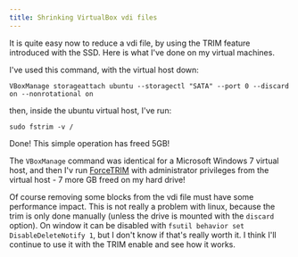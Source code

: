 ```yaml
---
title: Shrinking VirtualBox vdi files
---
```


It is quite easy now to reduce a vdi file, by using the TRIM feature introduced
with the SSD. Here is what I've done on my virtual machines.

I've used this command, with the virtual host down:

    VBoxManage storageattach ubuntu --storagectl "SATA" --port 0 --discard on --nonrotational on

then, inside the ubuntu virtual host, I've run:

    sudo fstrim -v /

Done! This simple operation has freed 5GB!

The `VBoxManage` command was identical for a Microsoft Windows 7 virtual host, and
then I'v run [ForceTRIM] with administrator privileges from the virtual host - 7 more
GB freed on my hard drive!

Of course removing some blocks from the vdi file must have some performance impact.
This is not really a problem with linux, because the trim is only done manually
(unless the drive is mounted with the `discard` option). On window it can be disabled
with `fsutil behavior set DisableDeleteNotify 1`, but I don't know if that's really
worth it. I think I'll continue to use it with the TRIM enable and see how it
works.


[ForceTRIM]: http://www.mediafire.com/download/1cd8dh0msw2jq1w/ForceTrim.zip
